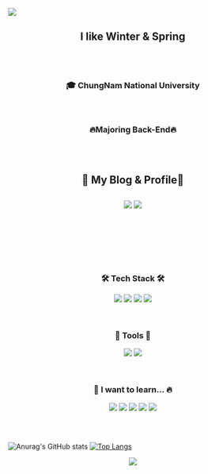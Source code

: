 ![](https://capsule-render.vercel.app/api?type=slice&color=ffc0cb&height=250&section=header&text=DongHunShin&fontAlign=80&fontSize=40&fontColor=000000&animation=twinkling)

<h2 align="center">
I like Winter & Spring
</h2>

<br>
<br>
<h3 align="center">
	🎓 ChungNam National University
</h3>
<h3 align="center">
</h3>

<br>

<h3 align="center">
🔥Majoring Back-End🔥
</h3>
<br>
<br>

<h2 align="center"> 🧸 My Blog & Profile🧸 
	<br><br>
	  <a href="https://ttl-blog.tistory.com/"><img src="https://img.shields.io/badge/Tech%20Blog-11B48A?style=flat-square&logo=GitHub&logoColor=white&link=https://ttl-blog.tistory.com/"/></a>
	 <a href="https://heavy-silkworm-59d.notion.site/Resume-34fc99138c4e47969ba24f77824a6c1d"><img src="https://img.shields.io/badge/Profile-11B48A?style=flat-square&logo=Notion&logoColor=black&link=https://heavy-silkworm-59d.notion.site/Resume-34fc99138c4e47969ba24f77824a6c1d"/></a><br><br>&nbsp
	
	
	
</h2>



<br>

<br>

<h3 align="center">🛠 Tech Stack 🛠</h3>


<p align="center">
<img src="https://img.shields.io/badge/Java-007396?style=flat-square&logo=Java&logoColor=white"/>  
<img src="https://img.shields.io/badge/Spirng-6DB33F?style=flat-square&logo=Spring&logoColor=white"/>
<img src="https://img.shields.io/badge/Spring Boot-6DB33F?style=flat-square&logo=Spring Boot&logoColor=white"/>
<img src="https://img.shields.io/badge/Spring Security-6DB33F?style=flat-square&logo=SpringSecurity&logoColor=white"/>
</p>


<br>


<h3 align="center">🔨 Tools 🔩</h3>
<p align="center">
<img src="https://img.shields.io/badge/Git-F05032?style=flat-square&logo=Git&logoColor=white"/>  <img src="https://img.shields.io/badge/IntelliJ IDEA-000000?style=flat-square&logo=IntelliJ IDEA&logoColor=white"/>
</p>


<br>


<h3 align="center">💫 I want to learn... 🔥</h3>
<p align="center">
<img src="https://img.shields.io/badge/Docker-2496ED?style=flat-square&logo=Docker&logoColor=white"/>  
<img src="https://img.shields.io/badge/Linux-FCC624?style=flat-square&logo=Linux&logoColor=black"/> 
<img src="https://img.shields.io/badge/Node.Js-339933?style=flat-square&logo=Node.js&logoColor=white"/>  
<img src="https://img.shields.io/badge/Django-092E20?style=flat-square&logo=Django&logoColor=white"/>  
<img src="https://img.shields.io/badge/MySQL-4479A1?style=flat-square&logo=MySQL&logoColor=white"/> 


<h2></h2>


<br>

![Anurag's GitHub stats](https://github-readme-stats.vercel.app/api?username=ShinDongHun1&&show_icons=true&theme=buefy)
[![Top Langs](https://github-readme-stats.vercel.app/api/top-langs/?username=sinyoung3016&layout=compact&theme=buefy)](https://github.com/anuraghazra/github-readme-stats)


<p align="center">
  <a href="https://hits.seeyoufarm.com">
  <img src="https://hits.seeyoufarm.com/api/count/incr/badge.svg?url=https%3A%2F%2Fgithub.com%2FShinDongHun1%2FShinDongHun1&count_bg=%23707070&title_bg=%23000000&icon=&icon_color=%23E7E7E7&title=VISIT&edge_flat=false)](https://hits.seeyoufarm.com_bg=%23ED6DA3&title_bg=%2386757E&icon=github.svg&icon_color=%23E1DEDE&title=hits&edge_flat=false"/>
  </a>
</p>

